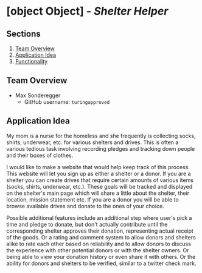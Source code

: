 # [object Object] - *Shelter Helper*

## Sections
1. [Team Overview](#team-overview)
2. [Application Idea](#application-idea)
3. [Functionality](#functionality)

## Team Overview

* Max Sonderegger
    * GitHub username: `turingapproved`


## Application Idea
My mom is a nurse for the homeless and she frequently is collecting socks, shirts, underwear, etc. for various shelters and drives. This is often a various tedious task involving recording pledges and tracking down people and their boxes of clothes. 

I would like to make a website that would help keep track of this process. This website will let you sign up as either a shelter or a donor. If you are a shelter you can create drives that require certain amounts of various items (socks, shirts, underwear, etc.). These goals will be tracked and displayed on the shelter's main page which will share a little about the shelter, their location, mission statement etc. If you are a donor you will be able to browse available drives and donate to the ones of your choice.

Possible additional features include an additional step where user's pick a time and pledge to donate, but don't actually contribute until the corresponding shelter approves their donation, representing actual receipt of the goods. Or a rating and comment system to allow donors and shelters alike to rate each other based on reliability and to allow donors to discuss the experience with other potential donors or with the shelter owners. Or being able to view your donation history or even share it with others. Or the ability for donors and shelters to be verified, similar to a twitter check mark.